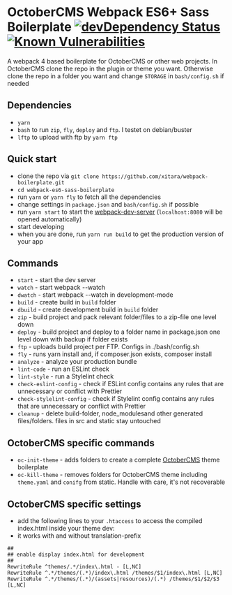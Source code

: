 # OctoberCMS Webpack ES6+ Sass Boilerplate [![devDependency Status](https://david-dm.org/xitara/webpack-boilerplate/dev-status.svg)](https://david-dm.org/xitara/webpack-boilerplate/?type=dev) [![Known Vulnerabilities](https://snyk.io/test/github/xitara/webpack-boilerplate/badge.svg)](https://snyk.io//test/github/xitara/webpack-boilerplate)

A webpack 4 based boilerplate for OctoberCMS or other web projects.
In OctoberCMS clone the repo in the plugin or theme you want.
Otherwise clone the repo in a folder you want and change
`STORAGE` in `bash/config.sh` if needed

## Dependencies

- `yarn`
- `bash` to run `zip`, `fly`, `deploy` and `ftp`. I testet on debian/buster
- `lftp` to upload with ftp by `yarn ftp`

## Quick start

- clone the repo via `git clone https://github.com/xitara/webpack-boilerplate.git`
- `cd webpack-es6-sass-boilerplate`
- run `yarn` or `yarn fly` to fetch all the dependencies
- change settings in `package.json` and `bash/config.sh` if possible
- run `yarn start` to start the [webpack-dev-server](https://github.com/webpack/webpack-dev-server) (`localhost:8080` will be opened automatically)
- start developing
- when you are done, run `yarn run build` to get the production version of your app

## Commands

- `start` - start the dev server
- `watch` - start webpack --watch
- `dwatch` - start webpack --watch in development-mode
- `build` - create build in `build` folder
- `dbuild` - create development build in `build` folder
- `zip` - build project and pack relevant folder/files to a zip-file one level down
- `deploy` - build project and deploy to a folder name in package.json one level down with backup if folder exists
- `ftp` - uploads build project per FTP. Configs in ./bash/config.sh
- `fly` - runs yarn install and, if composer.json exists, composer install
- `analyze` - analyze your production bundle
- `lint-code` - run an ESLint check
- `lint-style` - run a Stylelint check
- `check-eslint-config` - check if ESLint config contains any rules that are unnecessary or conflict with Prettier
- `check-stylelint-config` - check if Stylelint config contains any rules that are unnecessary or conflict with Prettier
- `cleanup` - delete build-folder, node_modulesand other generated files/folders. files in src and static stay untouched

## OctoberCMS specific commands

- `oc-init-theme` - adds folders to create a complete [OctoberCMS](https://ocotbercms.com) theme boilerplate
- `oc-kill-theme` - removes folders for OctoberCMS theme including `theme.yaml` and `conifg` from static. Handle with care, it's not recoverable

## OctoberCMS specific settings

- add the following lines to your `.htaccess` to access the compiled index.html inside your theme dev:
- it works with and without translation-prefix
```
##
## enable display index.html for development
##
RewriteRule ^themes/.*/index\.html - [L,NC]
RewriteRule ^.*/themes/(.*)/index\.html /themes/$1/index\.html [L,NC]
RewriteRule ^.*/themes/(.*)/(assets|resources)/(.*) /themes/$1/$2/$3 [L,NC]
```
